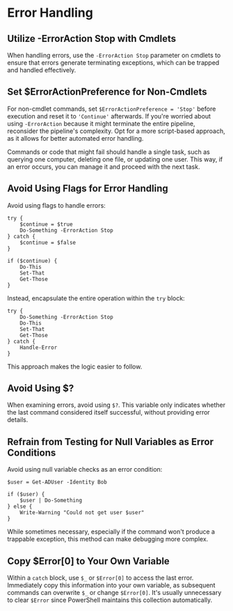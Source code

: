 # Error Handling

## Utilize -ErrorAction Stop with Cmdlets&#x20;

When handling errors, use the `-ErrorAction Stop` parameter on cmdlets to ensure that errors generate terminating exceptions, which can be trapped and handled effectively.

## Set $ErrorActionPreference for Non-Cmdlets&#x20;

For non-cmdlet commands, set `$ErrorActionPreference = 'Stop'` before execution and reset it to `'Continue'` afterwards. If you're worried about using `-ErrorAction` because it might terminate the entire pipeline, reconsider the pipeline's complexity. Opt for a more script-based approach, as it allows for better automated error handling.&#x20;

Commands or code that might fail should handle a single task, such as querying one computer, deleting one file, or updating one user. This way, if an error occurs, you can manage it and proceed with the next task.

## Avoid Using Flags for Error Handling&#x20;

Avoid using flags to handle errors:

```
try {
    $continue = $true
    Do-Something -ErrorAction Stop
} catch {
    $continue = $false
}

if ($continue) {
    Do-This
    Set-That
    Get-Those
}
```

Instead, encapsulate the entire operation within the `try` block:

```
try {
    Do-Something -ErrorAction Stop
    Do-This
    Set-That
    Get-Those
} catch {
    Handle-Error
}
```

This approach makes the logic easier to follow.

## Avoid Using $?&#x20;

When examining errors, avoid using `$?`. This variable only indicates whether the last command considered itself successful, without providing error details.

## Refrain from Testing for Null Variables as Error Conditions&#x20;

Avoid using null variable checks as an error condition:

```
$user = Get-ADUser -Identity Bob

if ($user) {
    $user | Do-Something
} else {
    Write-Warning "Could not get user $user"
}
```

While sometimes necessary, especially if the command won't produce a trappable exception, this method can make debugging more complex.

## Copy $Error\[0] to Your Own Variable&#x20;

Within a `catch` block, use `$_` or `$Error[0]` to access the last error. Immediately copy this information into your own variable, as subsequent commands can overwrite `$_` or change `$Error[0]`. It's usually unnecessary to clear `$Error` since PowerShell maintains this collection automatically.
